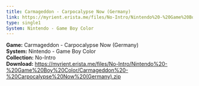 ```yaml
---
title: Carmageddon - Carpocalypse Now (Germany)
link: https://myrient.erista.me/files/No-Intro/Nintendo%20-%20Game%20Boy%20Color/Carmageddon%20-%20Carpocalypse%20Now%20(Germany).zip
type: single1
System: Nintendo - Game Boy Color
---
```

<b>Game:</b> Carmageddon - Carpocalypse Now (Germany)<br>
<b>System:</b> Nintendo - Game Boy Color<br>
<b>Collection:</b> No-Intro<br>
<b>Download:</b> https://myrient.erista.me/files/No-Intro/Nintendo%20-%20Game%20Boy%20Color/Carmageddon%20-%20Carpocalypse%20Now%20(Germany).zip